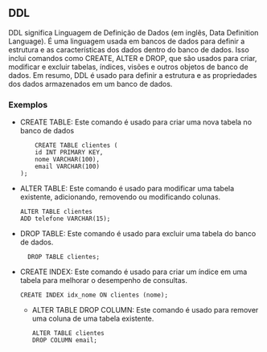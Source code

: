 ## DDL 

DDL significa Linguagem de Definição de Dados (em inglês, Data Definition Language). É uma linguagem usada em bancos de dados para definir a estrutura e as características dos dados dentro do banco de dados. Isso inclui comandos como CREATE, ALTER e DROP, que são usados para criar, modificar e excluir tabelas, índices, visões e outros objetos de banco de dados. Em resumo, DDL é usado para definir a estrutura e as propriedades dos dados armazenados em um banco de dados.

### Exemplos
- CREATE TABLE: Este comando é usado para criar uma nova tabela no banco de dados
  
          CREATE TABLE clientes (
          id INT PRIMARY KEY,
          nome VARCHAR(100),
          email VARCHAR(100)
      );
- ALTER TABLE: Este comando é usado para modificar uma tabela existente, adicionando, removendo ou modificando colunas.

      ALTER TABLE clientes
      ADD telefone VARCHAR(15);
- DROP TABLE: Este comando é usado para excluir uma tabela do banco de dados. 

        DROP TABLE clientes;
- CREATE INDEX: Este comando é usado para criar um índice em uma tabela para melhorar o desempenho de consultas.

      CREATE INDEX idx_nome ON clientes (nome);
  - ALTER TABLE DROP COLUMN: Este comando é usado para remover uma coluna de uma tabela existente.

        ALTER TABLE clientes
        DROP COLUMN email;

